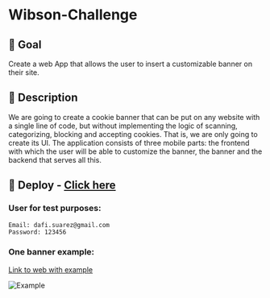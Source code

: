 # Wibson-Challenge

## 🎯 Goal
Create a web App that allows the user to insert a customizable banner on their site.

## 📝 Description

We are going to create a cookie banner that can be put on any website with a single line of code, but without implementing the logic of scanning, categorizing, blocking and accepting cookies. That is, we are only going to create its UI.
The application consists of three mobile parts: the frontend with which the user will be able to customize the banner, the banner and the backend that serves all this.

## 🚀 Deploy - [Click here](https://challenge-wibson-shift-dev.herokuapp.com/login)

### User for test purposes:

```
Email: dafi.suarez@gmail.com
Password: 123456
````

### One banner example:

[Link to web with example](https://challenge-wibson-shift-dev.herokuapp.com/login)

![Example](./banner-example.png)


